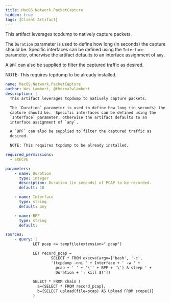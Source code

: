 ```yaml
---
title: MacOS.Network.PacketCapture
hidden: true
tags: [Client Artifact]
---
```


This artifact leverages tcpdump to natively capture packets.

The `Duration` parameter is used to define how long (in seconds) the
capture should be.  Specific interfaces can be defined using the
`Interface` parameter, otherwise the artifact defaults to an
interface assignment of `any`.

A `BPF` can also be supplied to filter the captured traffic as
desired.

NOTE: This requires tcpdump to be already installed.


```yaml
name: MacOS.Network.PacketCapture
author: Wes Lambert, @therealwlambert
description: |
  This artifact leverages tcpdump to natively capture packets.

  The `Duration` parameter is used to define how long (in seconds) the
  capture should be.  Specific interfaces can be defined using the
  `Interface` parameter, otherwise the artifact defaults to an
  interface assignment of `any`.

  A `BPF` can also be supplied to filter the captured traffic as
  desired.

  NOTE: This requires tcpdump to be already installed.

required_permissions:
  - EXECVE

parameters:
    - name: Duration
      type: integer
      description: Duration (in seconds) of PCAP to be recorded.
      default: 10

    - name: Interface
      type: string
      default: any

    - name: BPF
      type: string
      default:

sources:
    - query: |
            LET pcap <= tempfile(extension=".pcap")

            LET record_pcap =
                    SELECT * FROM execve(argv=['bash', '-c',
                    '(tcpdump -nni ' + Interface + ' -w ' +
                      pcap + ' ' + '\'' + BPF + '\') & sleep ' +
                      Duration + '; kill $!'])

            SELECT * FROM chain (
              a={SELECT * FROM record_pcap},
              b={SELECT upload(file=pcap) AS Upload FROM scope()}
            )

```
